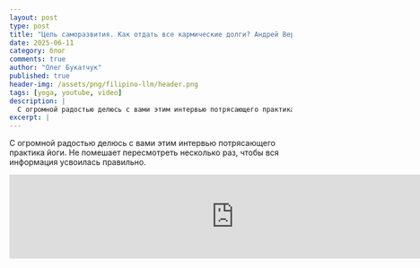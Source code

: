 ```yaml
---
layout: post
type: post
title: "Цель саморазвития. Как отдать все кармические долги? Андрей Верба"
date: 2025-06-11
category: блог
comments: true
author: "Олег Букатчук"
published: true
header-img: /assets/png/filipino-llm/header.png
tags: [yoga, youtube, video]
description: |
  С огромной радостью делюсь с вами этим интервью потрясающего практика йоги. Не помешает пересмотреть несколько раз, чтобы вся информация усвоилась правильно.
excerpt: |
---
```


<span class="firstcharacter">С</span> огромной радостью делюсь с вами этим интервью потрясающего практика йоги. Не помешает пересмотреть несколько раз, чтобы вся информация усвоилась правильно.

<iframe width="800" height="" src="https://www.youtube.com/embed/8j-zbilH2nU?si=mgH3Dr2bX8gGaNSO" title="YouTube video player" frameborder="0" allow="accelerometer; autoplay; clipboard-write; encrypted-media; gyroscope; picture-in-picture; web-share" referrerpolicy="strict-origin-when-cross-origin" allowfullscreen></iframe>